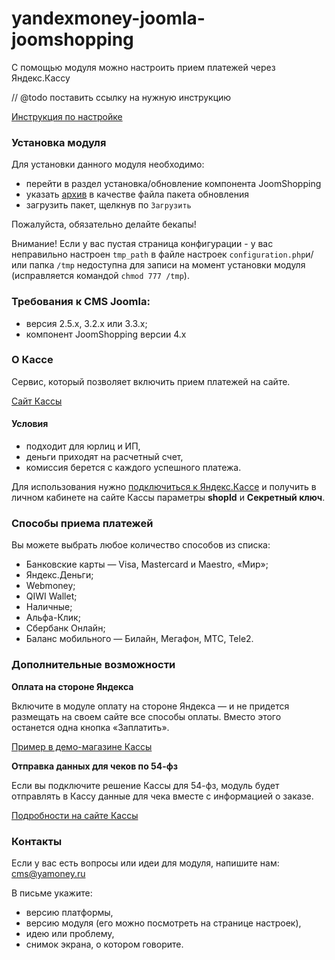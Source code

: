 # yandexmoney-joomla-joomshopping

С помощью модуля можно настроить прием платежей через Яндекс.Кассу

// @todo поставить ссылку на нужную инструкцию

[Инструкция по настройке]()

### Установка модуля
Для установки данного модуля необходимо:
* перейти в раздел установка/обновление компонента JoomShopping
* указать [архив](https://github.com/yandex-money/yandex-money-cms-joomla/blob/master/YandexKassa.zip?raw=true) в качестве файла пакета обновления
* загрузить пакет, щелкнув по `Загрузить`

Пожалуйста, обязательно делайте бекапы!

Внимание! Если у вас пустая страница конфигурации - у вас неправильно настроен `tmp_path` в файле настроек `configuration.php`и/или папка `/tmp` недоступна для записи на момент установки модуля (исправляется командой `chmod 777 /tmp`).

### Требования к CMS Joomla:
* версия 2.5.x, 3.2.х или 3.3.х;
* компонент JoomShopping версии 4.х

### О Кассе
Сервис, который позволяет включить прием платежей на сайте.

[Сайт Кассы](http://kassa.yandex.ru/)

#### Условия
* подходит для юрлиц и ИП,
* деньги приходят на расчетный счет, 
* комиссия берется с каждого успешного платежа.

Для использования нужно [подключиться к Яндекс.Кассе](https://money.yandex.ru/joinups) и получить в личном кабинете на сайте Кассы параметры **shopId** и **Секретный ключ**.

### Способы приема платежей
Вы можете выбрать любое количество способов из списка:

* Банковские карты — Visa, Mastercard и Maestro, «Мир»;
* Яндекс.Деньги;
* Webmoney;
* QIWI Wallet;
* Наличные;
* Альфа-Клик;
* Сбербанк Онлайн;
* Баланс мобильного — Билайн, Мегафон, МТС, Tele2.

### Дополнительные возможности

**Оплата на стороне Яндекса**

Включите в модуле оплату на стороне Яндекса — и не придется размещать на своем сайте все способы оплаты. Вместо этого останется одна кнопка «Заплатить».
 
[Пример в демо-магазине Кассы](https://kassa.yandex.ru/demo/index.html)

**Отправка данных для чеков по 54-фз**

Если вы подключите решение Кассы для 54-фз, модуль будет отправлять в Кассу данные для чека вместе с информацией о заказе.
 
[Подробности на сайте Кассы](https://kassa.yandex.ru/features) 

### Контакты
Если у вас есть вопросы или идеи для модуля, напишите нам: cms@yamoney.ru

В письме укажите:
* версию платформы,
* версию модуля (его можно посмотреть на странице настроек),
* идею или проблему,
* снимок экрана, о котором говорите.
